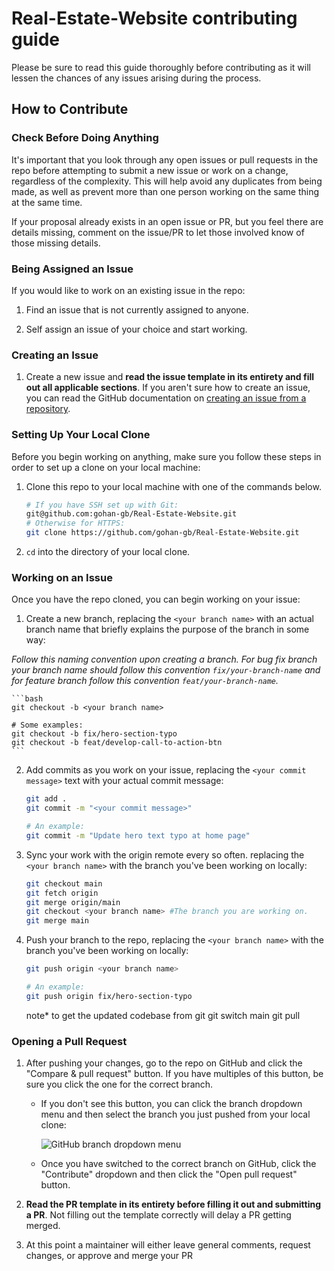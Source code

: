 # Real-Estate-Website contributing guide

Please be sure to read this guide thoroughly before contributing as it will lessen the chances of any issues arising during the process.


## How to Contribute


### Check Before Doing Anything

It's important that you look through any open issues or pull requests in the repo before attempting to submit a new issue or work on a change, regardless of the complexity. This will help avoid any duplicates from being made, as well as prevent more than one person working on the same thing at the same time.

If your proposal already exists in an open issue or PR, but you feel there are details missing, comment on the issue/PR to let those involved know of those missing details.

### Being Assigned an Issue

If you would like to work on an existing issue in the repo:

1) Find an issue that is not currently assigned to anyone.

2) Self assign an issue of your choice and start working.


### Creating an Issue

1. Create a new issue and **read the issue template in its entirety and fill out all applicable sections**. If you aren't sure how to create an issue, you can read the GitHub documentation on [creating an issue from a repository](https://docs.github.com/en/issues/tracking-your-work-with-issues/creating-an-issue#creating-an-issue-from-a-repository).

### Setting Up Your Local Clone

Before you begin working on anything, make sure you follow these steps in order to set up a clone on your local machine:

1. Clone this repo to your local machine with one of the commands below.

    ```bash
    # If you have SSH set up with Git:
    git@github.com:gohan-gb/Real-Estate-Website.git
    # Otherwise for HTTPS:
    git clone https://github.com/gohan-gb/Real-Estate-Website.git

2. `cd` into the directory of your local clone.
  

### Working on an Issue

Once you have the repo cloned, you can begin working on your issue:

1. Create a new branch, replacing the `<your branch name>` with an actual branch name that briefly explains the purpose of the branch in some way:

 *Follow this naming convention upon creating a branch. For bug fix branch your branch name should follow this convention `fix/your-branch-name` and for feature branch follow this convention `feat/your-branch-name`.*

    ```bash
    git checkout -b <your branch name>

    # Some examples:
    git checkout -b fix/hero-section-typo
    git checkout -b feat/develop-call-to-action-btn
    ```

2. Add commits as you work on your issue, replacing the `<your commit message>` text with your actual commit message:

   ```bash
   git add .
   git commit -m "<your commit message>"

   # An example:
   git commit -m "Update hero text typo at home page"
   ```

3. Sync your work with the origin remote every so often. replacing the `<your branch name>` with the branch you've been working on locally:

   ```bash
   git checkout main
   git fetch origin
   git merge origin/main
   git checkout <your branch name> #The branch you are working on.
   git merge main
   ```

4. Push your branch to the repo, replacing the `<your branch name>` with the branch you've been working on locally:

    ```bash
    git push origin <your branch name>

    # An example:
    git push origin fix/hero-section-typo
    ```
    note* to get the updated codebase from git
    git switch main
    git pull

### Opening a Pull Request

1. After pushing your changes, go to the repo on GitHub and click the "Compare & pull request" button. If you have multiples of this button, be sure you click the one for the correct branch.
   * If you don't see this button, you can click the branch dropdown menu and then select the branch you just pushed from your local clone:

      ![GitHub branch dropdown menu](https://user-images.githubusercontent.com/70952936/150646139-bc080c64-db57-4776-8db1-6525b7b47be2.jpg)

   * Once you have switched to the correct branch on GitHub, click the "Contribute" dropdown and then click the "Open pull request" button.

2. **Read the PR template in its entirety before filling it out and submitting a PR**. Not filling out the template correctly will delay a PR getting merged.

3. At this point a maintainer will either leave general comments, request changes, or approve and merge your PR